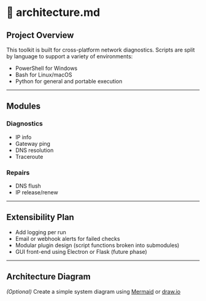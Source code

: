 # 📘 architecture.md

## Project Overview

This toolkit is built for cross-platform network diagnostics. Scripts are split by language to support a variety of environments:

- PowerShell for Windows
- Bash for Linux/macOS
- Python for general and portable execution

---

## Modules

### Diagnostics
- IP info
- Gateway ping
- DNS resolution
- Traceroute

### Repairs
- DNS flush
- IP release/renew

---

## Extensibility Plan
- Add logging per run
- Email or webhook alerts for failed checks
- Modular plugin design (script functions broken into submodules)
- GUI front-end using Electron or Flask (future phase)

---

## Architecture Diagram
*(Optional)*
Create a simple system diagram using [Mermaid](https://mermaid-js.github.io/mermaid/) or [draw.io](https://app.diagrams.net/)
